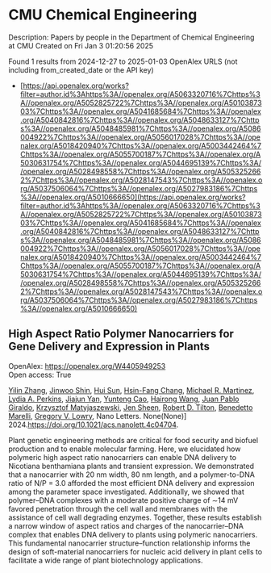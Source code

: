 # CMU Chemical Engineering
Description: Papers by people in the Department of Chemical Engineering at CMU
Created on Fri Jan  3 01:20:56 2025

Found 1 results from 2024-12-27 to 2025-01-03
OpenAlex URLS (not including from_created_date or the API key)
- [https://api.openalex.org/works?filter=author.id%3Ahttps%3A//openalex.org/A5063320716%7Chttps%3A//openalex.org/A5052825722%7Chttps%3A//openalex.org/A5010387303%7Chttps%3A//openalex.org/A5041685684%7Chttps%3A//openalex.org/A5040842816%7Chttps%3A//openalex.org/A5048633127%7Chttps%3A//openalex.org/A5048485981%7Chttps%3A//openalex.org/A5086004922%7Chttps%3A//openalex.org/A5056017028%7Chttps%3A//openalex.org/A5018420940%7Chttps%3A//openalex.org/A5003442464%7Chttps%3A//openalex.org/A5055700187%7Chttps%3A//openalex.org/A5030631754%7Chttps%3A//openalex.org/A5044695139%7Chttps%3A//openalex.org/A5028498558%7Chttps%3A//openalex.org/A5053252662%7Chttps%3A//openalex.org/A5028147543%7Chttps%3A//openalex.org/A5037506064%7Chttps%3A//openalex.org/A5027983186%7Chttps%3A//openalex.org/A5010666650](https://api.openalex.org/works?filter=author.id%3Ahttps%3A//openalex.org/A5063320716%7Chttps%3A//openalex.org/A5052825722%7Chttps%3A//openalex.org/A5010387303%7Chttps%3A//openalex.org/A5041685684%7Chttps%3A//openalex.org/A5040842816%7Chttps%3A//openalex.org/A5048633127%7Chttps%3A//openalex.org/A5048485981%7Chttps%3A//openalex.org/A5086004922%7Chttps%3A//openalex.org/A5056017028%7Chttps%3A//openalex.org/A5018420940%7Chttps%3A//openalex.org/A5003442464%7Chttps%3A//openalex.org/A5055700187%7Chttps%3A//openalex.org/A5030631754%7Chttps%3A//openalex.org/A5044695139%7Chttps%3A//openalex.org/A5028498558%7Chttps%3A//openalex.org/A5053252662%7Chttps%3A//openalex.org/A5028147543%7Chttps%3A//openalex.org/A5037506064%7Chttps%3A//openalex.org/A5027983186%7Chttps%3A//openalex.org/A5010666650)

## High Aspect Ratio Polymer Nanocarriers for Gene Delivery and Expression in Plants   

OpenAlex: https://openalex.org/W4405949253    
Open access: True
    
[Yilin Zhang](https://openalex.org/A5003227478), [Jinwoo Shin](https://openalex.org/A5004339755), [Hui Sun](https://openalex.org/A5013077646), [Hsin-Fang Chang](https://openalex.org/A5103411883), [Michael R. Martinez](https://openalex.org/A5072254194), [Lydia A. Perkins](https://openalex.org/A5015265162), [Jiajun Yan](https://openalex.org/A5036540317), [Yunteng Cao](https://openalex.org/A5014149658), [Hairong Wang](https://openalex.org/A5002271581), [Juan Pablo Giraldo](https://openalex.org/A5044429649), [Krzysztof Matyjaszewski](https://openalex.org/A5056539244), [Jen Sheen](https://openalex.org/A5040590746), [Robert D. Tilton](https://openalex.org/A5037506064), [Benedetto Marelli](https://openalex.org/A5014034749), [Gregory V. Lowry](https://openalex.org/A5009184611), Nano Letters. None(None)] 2024.https://doi.org/10.1021/acs.nanolett.4c04704.
    
Plant genetic engineering methods are critical for food security and biofuel production and to enable molecular farming. Here, we elucidated how polymeric high aspect ratio nanocarriers can enable DNA delivery to Nicotiana benthamiana plants and transient expression. We demonstrated that a nanocarrier with 20 nm width, 80 nm length, and a polymer-to-DNA ratio of N/P = 3.0 afforded the most efficient DNA delivery and expression among the parameter space investigated. Additionally, we showed that polymer–DNA complexes with a moderate positive charge of ∼14 mV favored penetration through the cell wall and membranes with the assistance of cell wall degrading enzymes. Together, these results establish a narrow window of aspect ratios and charges of the nanocarrier–DNA complex that enables DNA delivery to plants using polymeric nanocarriers. This fundamental nanocarrier structure–function relationship informs the design of soft-material nanocarriers for nucleic acid delivery in plant cells to facilitate a wide range of plant biotechnology applications.    

    
